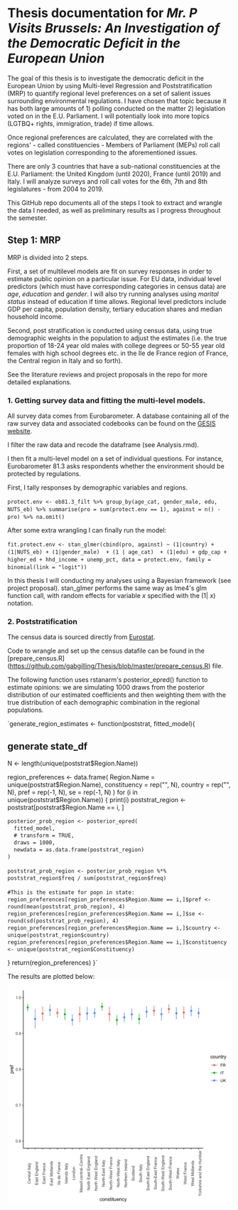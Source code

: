 # Thesis documentation for _Mr. P Visits Brussels: An Investigation of the Democratic Deficit in the European Union_

The goal of this thesis is to investigate the democratic deficit in the European Union by using Multi-level Regression and Poststratification (MRP) to quantify regional level preferences on a set of salient issues surrounding environmental regulations. I have chosen that topic because it has both large amounts of 1) polling conducted on the matter 2) legislation voted on in the E.U. Parliament. I will potentially look into more topics (LGTBQ+ rights, immigration, trade) if time allows.

Once regional preferences are calculated, they are correlated with the regions' - called constituencies -  Members of Parliament (MEPs) roll call votes on legislation corresponding to the aforementioned issues. 

There are only 3 countries that have a sub-national constituencies at the E.U. Parliament: the United Kingdom (until 2020), France (until 2019) and Italy. I will analyze surveys and roll call votes for the 6th, 7th and 8th legislatures - from 2004 to 2019. 

This GitHub repo documents all of the steps I took to extract and wrangle the data I needed, as well as preliminary results as I progress throughout the semester. 

## Step 1: MRP

MRP is divided into 2 steps. 

First, a set of multilevel models are fit on survey responses in order to estimate public opinion on a particular issue. For EU data, individual level predictors (which must have corresponding categories in census data) are _age_, _education_ and _gender_. I will also try running analyses using _marital status_ instead of education if time allows. Regional level predictors include GDP per capita, population density, tertiary education shares and median household income.

Second, post stratification is conducted using census data, using true demographic weights in the population to adjust the estimates (i.e. the true proportion of 18-24 year old males with college degrees or 50-55 year old females with high school degrees etc. in the Ile de France region of France, the Central region in Italy and so forth).

See the literature reviews and project proposals in the repo for more detailed explanations.


### 1. Getting survey data and fitting the multi-level models.

All survey data comes from Eurobarometer.
A database containing all of the raw survey data and associated codebooks can be found on the [GESIS website](https://www.gesis.org/en/eurobarometer-data-service/search-data-access/topics).

I filter the raw data and recode the dataframe (see Analysis.rmd).

I then fit a multi-level model on a set of individual questions. For instance, Eurobarometer 81.3 asks respondents whether the environment should be protected by regulations.

First, I tally responses by demographic variables and regions.

`protect.env <- eb81.3_filt %>% group_by(age_cat, gender_male, edu, NUTS_eb) %>%
  summarise(pro = sum(protect.env == 1), against = n() - pro) %>% na.omit()`

After some extra wrangling I can finally run the model:

`fit.protect.env <- stan_glmer(cbind(pro, against) ~ (1|country) + (1|NUTS_eb) + (1|gender_male)  + (1 | age_cat)  + (1|edu) + gdp_cap + higher_ed + hhd_income + unemp_pct, data = protect.env, family = binomial(link = "logit"))`

In this thesis I will conducting my analyses using a Bayesian framework (see project proposal). stan_glmer performs the same way as lme4's glm function call, with random effects for variable _x_ specified with the (1| _x_) notation.

### 2. Poststratification

The census data is sourced directly from [Eurostat](https://ec.europa.eu/eurostat/web/population-and-housing-census/census-data/2011-census).

Code to wrangle and set up the census datafile can be found in the [prepare_census.R] (https://github.com/gabgilling/Thesis/blob/master/prepare_census.R) file.

The following function uses rstanarm's posterior_epred() function to estimate opinions: we are simulating 1000 draws from the posterior distribution of our estimated coefficients and then weighting them with the true distribution of each demographic combination in the regional populations.


`generate_region_estimates <- function(poststrat, fitted_model){
  
  ## generate state_df
  N <- length(unique(poststrat$Region.Name))
  
  region_preferences <- data.frame(
                          Region.Name = unique(poststrat$Region.Name),
                          constituency = rep("", N),
                          country = rep("", N),
                          pref = rep(-1, N),
                          se = rep(-1, N)
)
  for (i in unique(poststrat$Region.Name)) {
    print(i)
    poststrat_region <- poststrat[poststrat$Region.Name == i, ]
    
    posterior_prob_region <- posterior_epred(
      fitted_model,
      # transform = TRUE,
      draws = 1000,
      newdata = as.data.frame(poststrat_region)
    )
    
    poststrat_prob_region <- posterior_prob_region %*% poststrat_region$freq / sum(poststrat_region$freq)

    #This is the estimate for popn in state:
    region_preferences[region_preferences$Region.Name == i,]$pref <- round(mean(poststrat_prob_region), 4)
    region_preferences[region_preferences$Region.Name == i,]$se <- round(sd(poststrat_prob_region), 4)
    region_preferences[region_preferences$Region.Name == i,]$country <- unique(poststrat_region$country)
    region_preferences[region_preferences$Region.Name == i,]$constituency <- unique(poststrat_region$Constituency)
  }
  return(region_preferences)
}` 

The results are plotted below:
![env_prefs](/Plots/env_prefs_plot.jpg)
 




 